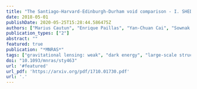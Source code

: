 ```yaml
---
title: "The Santiago-Harvard-Edinburgh-Durham void comparison - I. SHEDding light on chameleon gravity tests"
date: 2018-05-01
publishDate: 2020-05-25T15:28:44.586475Z
authors: ["Marius Cautun", "Enrique Paillas", "Yan-Chuan Cai", "Sownak Bose", "Joaquin Armijo", "Baojiu Li", "Nelson Padilla"]
publication_types: ["2"]
abstract: ""
featured: true
publication: "*MNRAS*"
tags: ["gravitational lensing: weak", "dark energy", "large-scale structure of Universe", "cosmology: theory", "Astrophysics - Cosmology and Nongalactic Astrophysics"]
doi: "10.1093/mnras/sty463"
url: '#featured'
url_pdf: 'https://arxiv.org/pdf/1710.01730.pdf'
url: '.'
---
```



